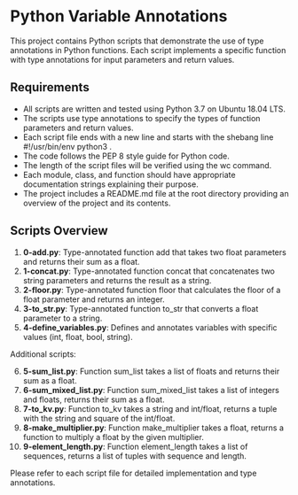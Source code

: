# Python Variable Annotations 
 
This project contains Python scripts that demonstrate the use of type annotations in Python functions. Each script implements a specific function with type annotations for input parameters and return values. 
 
## Requirements 
 
- All scripts are written and tested using Python 3.7 on Ubuntu 18.04 LTS. 
- The scripts use type annotations to specify the types of function parameters and return values. 
- Each script file ends with a new line and starts with the shebang line  #!/usr/bin/env python3 . 
- The code follows the PEP 8 style guide for Python code. 
- The length of the script files will be verified using the  wc  command. 
- Each module, class, and function should have appropriate documentation strings explaining their purpose. 
- The project includes a  README.md  file at the root directory providing an overview of the project and its contents. 
 
## Scripts Overview 
 
1. **0-add.py**: Type-annotated function  add  that takes two float parameters and returns their sum as a float. 
2. **1-concat.py**: Type-annotated function  concat  that concatenates two string parameters and returns the result as a string. 
3. **2-floor.py**: Type-annotated function  floor  that calculates the floor of a float parameter and returns an integer. 
4. **3-to_str.py**: Type-annotated function  to_str  that converts a float parameter to a string. 
5. **4-define_variables.py**: Defines and annotates variables with specific values (int, float, bool, string). 
 
Additional scripts: 
 
6. **5-sum_list.py**: Function  sum_list  takes a list of floats and returns their sum as a float. 
7. **6-sum_mixed_list.py**: Function  sum_mixed_list  takes a list of integers and floats, returns their sum as a float. 
8. **7-to_kv.py**: Function  to_kv  takes a string and int/float, returns a tuple with the string and square of the int/float. 
9. **8-make_multiplier.py**: Function  make_multiplier  takes a float, returns a function to multiply a float by the given multiplier. 
10. **9-element_length.py**: Function  element_length  takes a list of sequences, returns a list of tuples with sequence and length. 
 
Please refer to each script file for detailed implementation and type annotations. 
 

